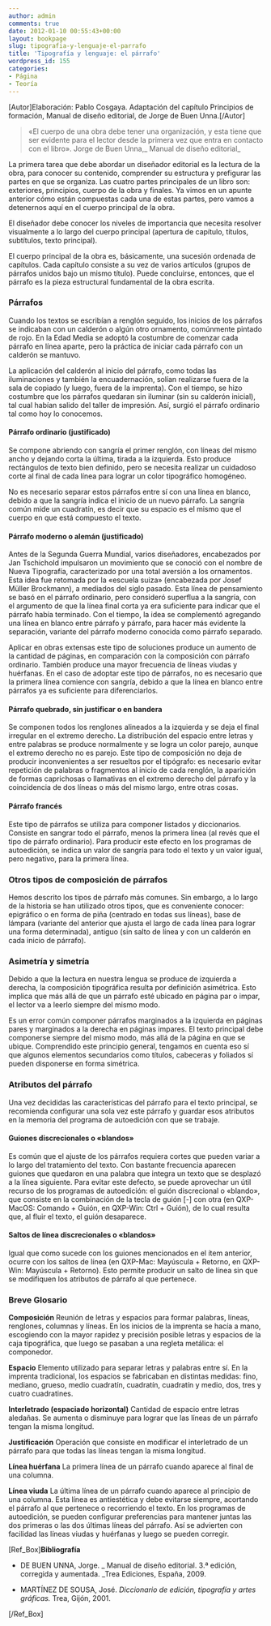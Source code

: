 ```yaml
---
author: admin
comments: true
date: 2012-01-10 00:55:43+00:00
layout: bookpage
slug: tipografia-y-lenguaje-el-parrafo
title: 'Tipografía y lenguaje: el párrafo'
wordpress_id: 155
categories:
- Página
- Teoría
---
```


[Autor]Elaboración: Pablo Cosgaya. Adaptación del capítulo Principios de formación, Manual de diseño editorial, de Jorge de Buen Unna.[/Autor]


> «El cuerpo de una obra debe tener una organización, y esta tiene que ser evidente para el lector desde la primera vez que entra en contacto con el libro». Jorge de Buen Unna,_ Manual de diseño editorial_


La primera tarea que debe abordar un diseñador editorial es la lectura de la obra, para conocer su contenido, comprender su estructura y prefigurar las partes en que se organiza. Las cuatro partes principales de un libro son: exteriores, principios, cuerpo de la obra y finales. Ya vimos en un apunte anterior cómo están compuestas cada una de estas partes, pero vamos a detenernos aquí en el cuerpo principal de la obra.

El diseñador debe conocer los niveles de importancia que necesita resolver visualmente a lo largo del cuerpo principal (apertura de capítulo, títulos, subtítulos, texto principal).

El cuerpo principal de la obra es, básicamente, una sucesión ordenada de capítulos. Cada capítulo consiste a su vez de varios artículos (grupos de párrafos unidos bajo un mismo título). Puede concluirse, entonces, que el párrafo es la pieza estructural fundamental de la obra escrita.


### Párrafos


Cuando los textos se escribían a renglón seguido, los inicios de los párrafos se indicaban con un calderón o algún otro ornamento, comúnmente pintado de rojo. En la Edad Media se adoptó la costumbre de comenzar cada párrafo en línea aparte, pero la práctica de iniciar cada párrafo con un calderón se mantuvo.

La aplicación del calderón al inicio del párrafo, como todas las iluminaciones y también la encuadernación, solían realizarse fuera de la sala de copiado (y luego, fuera de la imprenta). Con el tiempo, se hizo costumbre que los párrafos quedaran sin iluminar (sin su calderón inicial), tal cual habían salido del taller de impresión. Así, surgió el párrafo ordinario tal como hoy lo conocemos.


#### Párrafo ordinario (justificado)


Se compone abriendo con sangría el primer renglón, con líneas del mismo ancho y dejando corta la última, tirada a la izquierda. Esto produce rectángulos de texto bien definido, pero se necesita realizar un cuidadoso corte al final de cada línea para lograr un color tipográfico homogéneo.

No es necesario separar estos párrafos entre sí con una línea en blanco, debido a que la sangría indica el inicio de un nuevo párrafo. La sangría común mide un cuadratín, es decir que su espacio es el mismo que el cuerpo en que está compuesto el texto.


#### Párrafo moderno o alemán (justificado)


Antes de la Segunda Guerra Mundial, varios diseñadores, encabezados por Jan Tschichold impulsaron un movimiento que se conoció con el nombre de Nueva Tipografía, caracterizado por una total aversión a los ornamentos. Esta idea fue retomada por la «escuela suiza» (encabezada por Josef Müller Brockmann), a mediados del siglo pasado. Esta línea de pensamiento se basó en el párrafo ordinario, pero consideró superflua a la sangría, con el argumento de que la línea final corta ya era suficiente para indicar que el párrafo había terminado. Con el tiempo, la idea se complementó agregando una línea en blanco entre párrafo y párrafo, para hacer más evidente la separación, variante del párrafo moderno conocida como párrafo separado.

Aplicar en obras extensas este tipo de soluciones produce un aumento de la cantidad de páginas, en comparación con la composición con párrafo ordinario. También produce una mayor frecuencia de líneas viudas y huérfanas. En el caso de adoptar este tipo de párrafos, no es necesario que la primera línea comience con sangría, debido a que la línea en blanco entre párrafos ya es suficiente para diferenciarlos.


#### Párrafo quebrado, sin justificar o en bandera


Se componen todos los renglones alineados a la izquierda y se deja el final irregular en el extremo derecho. La distribución del espacio entre letras y entre palabras se produce normalmente y se logra un color parejo, aunque el extremo derecho no es parejo. Este tipo de composición no deja de producir inconvenientes a ser resueltos por el tipógrafo: es necesario evitar repetición de palabras o fragmentos al inicio de cada renglón, la aparición de formas caprichosas o llamativas en el extremo derecho del párrafo y la coincidencia de dos líneas o más del mismo largo, entre otras cosas.


#### Párrafo francés


Este tipo de párrafos se utiliza para componer listados y diccionarios. Consiste en sangrar todo el párrafo, menos la primera línea (al revés que el tipo de párrafo ordinario). Para producir este efecto en los programas de autoedición, se indica un valor de sangría para todo el texto y un valor igual, pero negativo, para la primera línea.


### Otros tipos de composición de párrafos


Hemos descrito los tipos de párrafo más comunes. Sin embargo, a lo largo de la historia se han utilizado otros tipos, que es conveniente conocer: epigráfico o en forma de piña (centrado en todas sus líneas), base de lámpara (variante del anterior que ajusta el largo de cada línea para lograr una forma determinada), antiguo (sin salto de línea y con un calderón en cada inicio de párrafo).


### Asimetría y simetría


Debido a que la lectura en nuestra lengua se produce de izquierda a derecha, la composición tipográfica resulta por definición asimétrica. Esto implica que más allá de que un párrafo esté ubicado en página par o impar, el lector va a leerlo siempre del mismo modo.

Es un error común componer párrafos marginados a la izquierda en páginas pares y marginados a la derecha en páginas impares. El texto principal debe componerse siempre del mismo modo, más allá de la página en que se ubique. Comprendido este principio general, tengamos en cuenta eso sí que algunos elementos secundarios como títulos, cabeceras y foliados sí pueden disponerse en forma simétrica.


### Atributos del párrafo


Una vez decididas las características del párrafo para el texto principal, se recomienda configurar una sola vez este párrafo y guardar esos atributos en la memoria del programa de autoedición con que se trabaje.


#### Guiones discrecionales o «blandos»


Es común que el ajuste de los párrafos requiera cortes que pueden variar a lo largo del tratamiento del texto. Con bastante frecuencia aparecen guiones que quedaron en una palabra que integra un texto que se desplazó a la línea siguiente. Para evitar este defecto, se puede aprovechar un útil recurso de los programas de autoedición: el guión discrecional o «blando», que consiste en la combinación de la tecla de guión [-] con otra (en QXP-MacOS: Comando + Guión, en QXP-Win: Ctrl + Guión), de lo cual resulta que, al fluir el texto, el guión desaparece.


#### Saltos de línea discrecionales o «blandos»


Igual que como sucede con los guiones mencionados en el ítem anterior, ocurre con los saltos de línea (en QXP-Mac: Mayúscula + Retorno, en QXP-Win: Mayúscula + Retorno). Esto permite producir un salto de línea sin que se modifiquen los atributos de párrafo al que pertenece.


### Breve Glosario


**Composición**
Reunión de letras y espacios para formar palabras, líneas, renglones, columnas y líneas. En los inicios de la imprenta se hacía a mano, escogiendo con la mayor rapidez y precisión posible letras y espacios de la caja tipográfica, que luego se pasaban a una regleta metálica: el componedor.

**Espacio**
Elemento utilizado para separar letras y palabras entre sí. En la imprenta tradicional, los espacios se fabricaban en distintas medidas: fino, mediano, grueso, medio cuadratín, cuadratín, cuadratín y medio, dos, tres y cuatro cuadratines.

**Interletrado (espaciado horizontal)**
Cantidad de espacio entre letras aledañas. Se aumenta o disminuye para lograr que las líneas de un párrafo tengan la misma longitud.

**Justificación**
Operación que consiste en modificar el interletrado de un párrafo para que todas las líneas tengan la misma longitud.

**Línea huérfana**
La primera línea de un párrafo cuando aparece al final de una columna.

**Línea viuda**
La última línea de un párrafo cuando aparece al principio de una columna. Esta línea es antiestética y debe evitarse siempre, acortando el párrafo al que pertenece o recorriendo el texto. En los programas de autoedición, se pueden configurar preferencias para mantener juntas las dos primeras o las dos últimas líneas del párrafo. Así se advierten con facilidad las líneas viudas y huérfanas y luego se pueden corregir.

[Ref_Box]**Bibliografía**



	
  * DE BUEN UNNA, Jorge. _ Manual de diseño editorial. 3.ª edición, corregida y aumentada. _Trea Ediciones, España, 2009.

	
  * MARTÍNEZ DE SOUSA, José. _Diccionario de edición, tipografía y artes gráficas._ Trea, Gijón, 2001.


[/Ref_Box]
